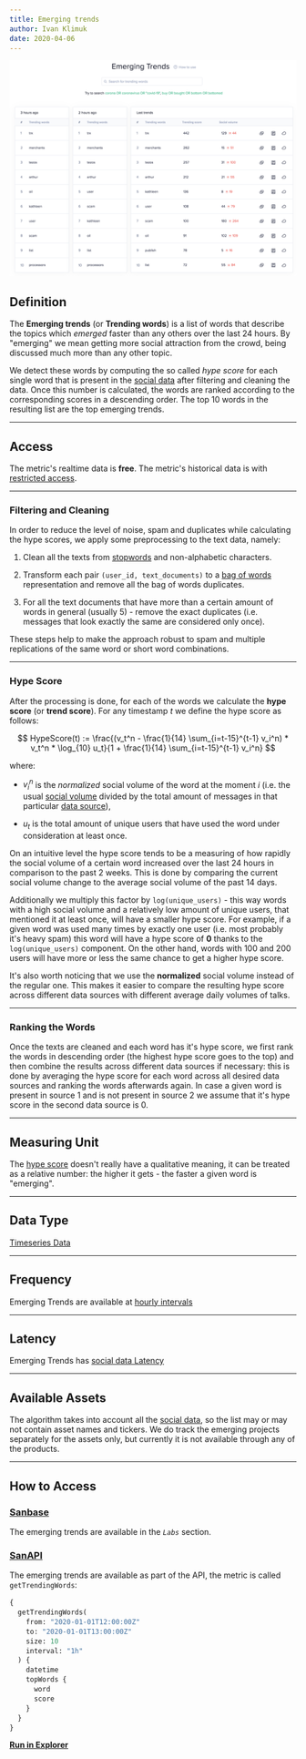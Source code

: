 ```yaml
---
title: Emerging trends
author: Ivan Klimuk
date: 2020-04-06
---
```


![Emerging trends on Sanbase](emerging-trends.png)

## Definition

The **Emerging trends** (or **Trending words**) is a list of words that describe
the topics which _emerged_ faster than any others over the last 24 hours. By
"emerging" we mean getting more social attraction from the crowd, being
discussed much more than any other topic.

We detect these words by computing the so called _hype score_ for each single
word that is present in the [social data](/metrics/details/social-data/) after filtering
and cleaning the data. Once this number is calculated, the words are ranked
according to the corresponding scores in a descending order. The top 10 words in
the resulting list are the top emerging trends.

---

## Access

The metric's realtime data is **free**.
The metric's historical data is with [restricted access](/metrics/details/access#restricted-access).

---

### Filtering and Cleaning

In order to reduce the level of noise, spam and duplicates while calculating the
hype scores, we apply some preprocessing to the text data, namely:

1. Clean all the texts from
   [stopwords](https://en.wikipedia.org/wiki/Stop_words) and non-alphabetic
   characters.

2. Transform each pair `(user_id, text_documents)` to a [bag of
   words](https://en.wikipedia.org/wiki/Bag-of-words_model) representation and
   remove all the bag of words duplicates.

3. For all the text documents that have more than a certain amount of words in
   general (usually 5) - remove the exact duplicates (i.e. messages that look
   exactly the same are considered only once).

These steps help to make the approach robust to spam and multiple replications
of the same word or short word combinations.

---

### Hype Score

After the processing is done, for each of the words we calculate the **hype
score** (or **trend score**). For any timestamp $t$ we define the hype score as
follows:

$$
HypeScore(t) := \frac{(v_t^n - \frac{1}{14} \sum_{i=t-15}^{t-1} v_i^n) * v_t^n *
\log_{10} u_t}{1 + \frac{1}{14} \sum_{i=t-15}^{t-1} v_i^n}
$$

where:

- $v_i^n$ is the _normalized_ social volume of the word at the moment $i$ (i.e.
  the usual [social volume](/metrics/social-volume-metrics/#social-volume)
  divided by the total amount of messages in that particular [data
  source](/metrics/details/social-data/)),

- $u_t$ is the total amount of unique users that have used the word under
  consideration at least once.

On an intuitive level the hype score tends to be a measuring of how rapidly the
social volume of a certain word increased over the last 24 hours in comparison
to the past 2 weeks. This is done by comparing the current social volume change
to the average social volume of the past 14 days.

Additionally we multiply this factor by `log(unique_users)` - this way words
with a high social volume and a relatively low amount of unique users, that
mentioned it at least once, will have a smaller hype score. For example, if a
given word was used many times by exactly one user (i.e. most probably it's
heavy spam) this word will have a hype score of **0** thanks to the
`log(unique_users)` component. On the other hand, words with 100 and 200 users
will have more or less the same chance to get a higher hype score.

It's also worth noticing that we use the **normalized** social volume instead of
the regular one. This makes it easier to compare the resulting hype score across
different data sources with different average daily volumes of talks.

---

### Ranking the Words

Once the texts are cleaned and each word has it's hype score, we first rank the
words in descending order (the highest hype score goes to the top) and then
combine the results across different data sources if necessary: this is done by
averaging the hype score for each word across all desired data sources and
ranking the words afterwards again. In case a given word is present in source 1
and is not present in source 2 we assume that it's hype score in the second data
source is 0.

---

## Measuring Unit

The [hype score](#hype-score) doesn't really have a qualitative meaning, it can
be treated as a relative number: the higher it gets - the faster a given word is
"emerging".

---

## Data Type

[Timeseries Data](/metrics/details/data-type#timeseries-data)

---

## Frequency

Emerging Trends are available at [hourly intervals](/metrics/details/frequency#hourly-frequency)

---

## Latency

Emerging Trends has [social data Latency](/metrics/details/latency#social-data-latency)

---

## Available Assets

The algorithm takes into account all the [social data](/metrics/details/social-data/),
so the list may or may not contain asset names and tickers. We do track the
emerging projects separately for the assets only, but currently it is not
available through any of the products.

---

## How to Access

### [Sanbase](https://app.santiment.net/labs/trends)

The emerging trends are available in the _`Labs`_ section.

### [SanAPI](https://neuro.santiment.net)

The emerging trends are available as part of the API, the metric is called
`getTrendingWords`:

```graphql
{
  getTrendingWords(
    from: "2020-01-01T12:00:00Z"
    to: "2020-01-01T13:00:00Z"
    size: 10
    interval: "1h"
  ) {
    datetime
    topWords {
      word
      score
    }
  }
}
```

**[Run in Explorer](<https://api.santiment.net/graphiql?variables=&query=%7B%0A%20%20getTrendingWords(from%3A%20%222020-01-01T12%3A00%3A00Z%22%2C%20to%3A%20%222020-01-01T13%3A00%3A00Z%22%2C%20size%3A10%2C%20interval%3A%221h%22)%20%7B%0A%20%20%20%20datetime%0A%20%20%20%20topWords%20%7B%0A%20%20%20%20%20%20word%0A%20%20%20%20%20%20score%0A%20%20%20%20%7D%0A%20%20%7D%0A%7D%0A>)**
